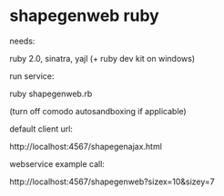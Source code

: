 shapegenweb ruby
================

needs: 

ruby 2.0, sinatra, yajl (+ ruby dev kit on windows)



run service:

ruby shapegenweb.rb

(turn off comodo autosandboxing if applicable)



default client url:

http://localhost:4567/shapegenajax.html



webservice example call:

http://localhost:4567/shapegenweb?sizex=10&sizey=7
